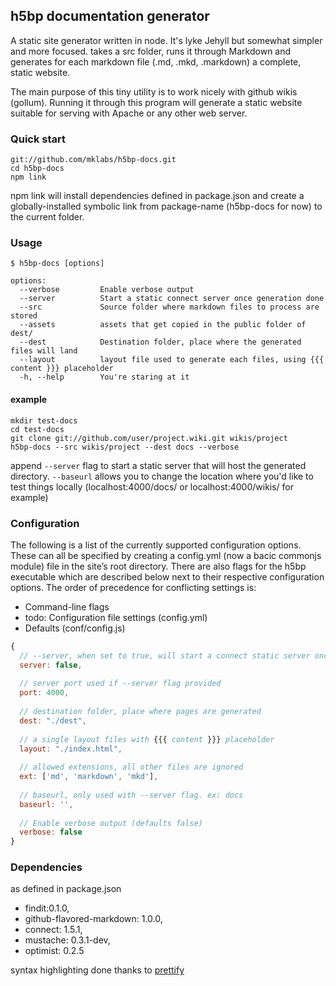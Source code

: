 ## h5bp documentation generator

A static site generator written in node. It's lyke Jehyll but somewhat simpler and more focused. takes a src folder, runs it through Markdown and generates for each markdown file (.md, .mkd, .markdown) a complete, static website.

The main purpose of this tiny utility is to work nicely with github wikis (gollum). Running it through this program will generate a static website suitable for serving with Apache or any other web server.

### Quick start

    git://github.com/mklabs/h5bp-docs.git
    cd h5bp-docs
    npm link
  
npm link will install dependencies defined in package.json and create a globally-installed symbolic link from package-name (h5bp-docs for now) to the current folder.

### Usage

    $ h5bp-docs [options]

    options:
      --verbose         Enable verbose output
      --server          Start a static connect server once generation done
      --src             Source folder where markdown files to process are stored
      --assets          assets that get copied in the public folder of dest/
      --dest            Destination folder, place where the generated files will land
      --layout          layout file used to generate each files, using {{{ content }}} placeholder
      -h, --help        You're staring at it
      
#### example

    mkdir test-docs
    cd test-docs
    git clone git://github.com/user/project.wiki.git wikis/project
    h5bp-docs --src wikis/project --dest docs --verbose
    
append `--server` flag to start a static server that will host the generated directory. `--baseurl` allows you to change the location where you'd like to test things locally (localhost:4000/docs/ or localhost:4000/wikis/ for example)
  

### Configuration

The following is a list of the currently supported configuration options. These can all be specified by creating a config.yml (now a bacic commonjs module) file in the site’s root directory. There are also flags for the h5bp executable which are described below next to their respective configuration options. The order of precedence for conflicting settings is:

* Command-line flags
* todo: Configuration file settings (config.yml)
* Defaults (conf/config.js)

```javascript
{
  // --server, when set to true, will start a connect static server once generation is done
  server: false,
  
  // server port used if --server flag provided
  port: 4000,
  
  // destination folder, place where pages are generated
  dest: "./dest",
  
  // a single layout files with {{{ content }}} placeholder
  layout: "./index.html",
  
  // allowed extensions, all other files are ignored 
  ext: ['md', 'markdown', 'mkd'],
  
  // baseurl, only used with --server flag. ex: docs
  baseurl: '',
  
  // Enable verbose output (defaults false)
  verbose: false
}
```
    

### Dependencies

as defined in package.json

* findit:0.1.0,
* github-flavored-markdown: 1.0.0,
* connect: 1.5.1,
* mustache: 0.3.1-dev,
* optimist: 0.2.5 

syntax highlighting done thanks to [prettify](http://code.google.com/p/google-code-prettify/)


    
    
    


